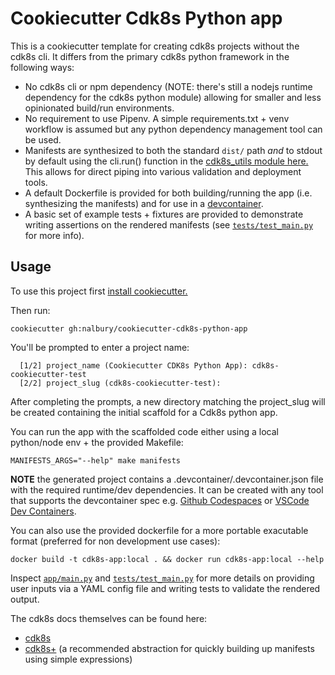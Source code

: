 # Cookiecutter Cdk8s Python app

This is a cookiecutter template for creating cdk8s projects without the cdk8s cli. It differs from the primary cdk8s python framework in the following ways:
- No cdk8s cli or npm dependency (NOTE: there's still a nodejs runtime dependency for the cdk8s python module) allowing for smaller and less opinionated build/run environments.
- No requirement to use Pipenv. A simple requirements.txt + venv workflow is assumed but any python dependency management tool can be used.
- Manifests are synthesized to both the standard `dist/` path _and_ to stdout by default using the cli.run() function in the [cdk8s_utils module here.](https://github.com/nalbury/cdk8s-utils) This allows for direct piping into various validation and deployment tools.
- A default Dockerfile is provided for both building/running the app (i.e. synthesizing the manifests) and for use in a [devcontainer](https://containers.dev).
- A basic set of example tests + fixtures are provided to demonstrate writing assertions on the rendered manifests (see [`tests/test_main.py`](./{{%20cookiecutter.project_slug%20}}/tests/test_main.py) for more info).

## Usage

To use this project first [install cookiecutter.](https://cookiecutter.readthedocs.io/en/stable/README.html#installation)

Then run:
```
cookiecutter gh:nalbury/cookiecutter-cdk8s-python-app
```

You'll be prompted to enter a project name:
```
  [1/2] project_name (Cookiecutter CDK8s Python App): cdk8s-cookiecutter-test
  [2/2] project_slug (cdk8s-cookiecutter-test):
```

After completing the prompts, a new directory matching the project_slug will be created containing the initial scaffold for a Cdk8s python app. 

You can run the app with the scaffolded code either using a local python/node env + the provided Makefile:
```
MANIFESTS_ARGS="--help" make manifests 
```
**NOTE** the generated project contains a .devcontainer/.devcontainer.json file with the required runtime/dev dependencies. It can be created with any tool that supports the devcontainer spec e.g. [Github Codespaces](https://docs.github.com/en/codespaces/overview) or [VSCode Dev Containers](https://code.visualstudio.com/docs/devcontainers/containers).


You can also use the provided dockerfile for a more portable exacutable format (preferred for non development use cases):
```
docker build -t cdk8s-app:local . && docker run cdk8s-app:local --help
```

Inspect [`app/main.py`](./{{%20cookiecutter.project_slug%20}}/app/main.py) and [`tests/test_main.py`](./{{%20cookiecutter.project_slug%20}}/tests/test_main.py) for more details on providing user inputs via a YAML config file and writing tests to validate the rendered output.

The cdk8s docs themselves can be found here:
- [cdk8s](https://cdk8s.io/docs/latest/)
- [cdk8s+](https://cdk8s.io/docs/latest/plus/) (a recommended abstraction for quickly building up manifests using simple expressions)
